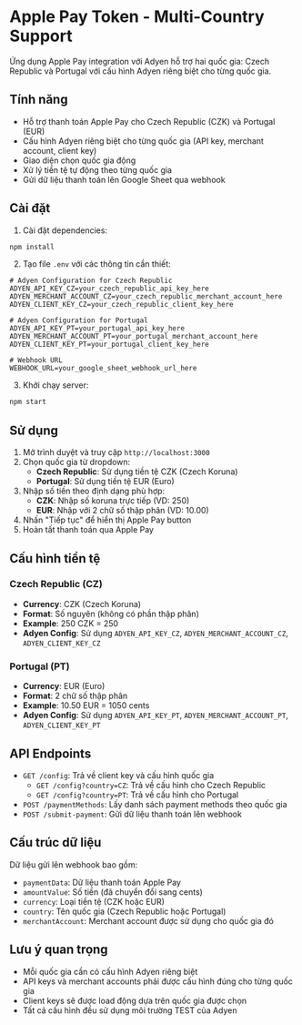# Apple Pay Token - Multi-Country Support

Ứng dụng Apple Pay integration với Adyen hỗ trợ hai quốc gia: Czech Republic và Portugal với cấu hình Adyen riêng biệt cho từng quốc gia.

## Tính năng

- Hỗ trợ thanh toán Apple Pay cho Czech Republic (CZK) và Portugal (EUR)
- Cấu hình Adyen riêng biệt cho từng quốc gia (API key, merchant account, client key)
- Giao diện chọn quốc gia động
- Xử lý tiền tệ tự động theo từng quốc gia
- Gửi dữ liệu thanh toán lên Google Sheet qua webhook

## Cài đặt

1. Cài đặt dependencies:
```bash
npm install
```

2. Tạo file `.env` với các thông tin cần thiết:
```env
# Adyen Configuration for Czech Republic
ADYEN_API_KEY_CZ=your_czech_republic_api_key_here
ADYEN_MERCHANT_ACCOUNT_CZ=your_czech_republic_merchant_account_here
ADYEN_CLIENT_KEY_CZ=your_czech_republic_client_key_here

# Adyen Configuration for Portugal
ADYEN_API_KEY_PT=your_portugal_api_key_here
ADYEN_MERCHANT_ACCOUNT_PT=your_portugal_merchant_account_here
ADYEN_CLIENT_KEY_PT=your_portugal_client_key_here

# Webhook URL
WEBHOOK_URL=your_google_sheet_webhook_url_here
```

3. Khởi chạy server:
```bash
npm start
```

## Sử dụng

1. Mở trình duyệt và truy cập `http://localhost:3000`
2. Chọn quốc gia từ dropdown:
   - **Czech Republic**: Sử dụng tiền tệ CZK (Czech Koruna)
   - **Portugal**: Sử dụng tiền tệ EUR (Euro)
3. Nhập số tiền theo định dạng phù hợp:
   - **CZK**: Nhập số koruna trực tiếp (VD: 250)
   - **EUR**: Nhập với 2 chữ số thập phân (VD: 10.00)
4. Nhấn "Tiếp tục" để hiển thị Apple Pay button
5. Hoàn tất thanh toán qua Apple Pay

## Cấu hình tiền tệ

### Czech Republic (CZ)
- **Currency**: CZK (Czech Koruna)
- **Format**: Số nguyên (không có phần thập phân)
- **Example**: 250 CZK = 250
- **Adyen Config**: Sử dụng `ADYEN_API_KEY_CZ`, `ADYEN_MERCHANT_ACCOUNT_CZ`, `ADYEN_CLIENT_KEY_CZ`

### Portugal (PT)
- **Currency**: EUR (Euro)
- **Format**: 2 chữ số thập phân
- **Example**: 10.50 EUR = 1050 cents
- **Adyen Config**: Sử dụng `ADYEN_API_KEY_PT`, `ADYEN_MERCHANT_ACCOUNT_PT`, `ADYEN_CLIENT_KEY_PT`

## API Endpoints

- `GET /config`: Trả về client key và cấu hình quốc gia
  - `GET /config?country=CZ`: Trả về cấu hình cho Czech Republic
  - `GET /config?country=PT`: Trả về cấu hình cho Portugal
- `POST /paymentMethods`: Lấy danh sách payment methods theo quốc gia
- `POST /submit-payment`: Gửi dữ liệu thanh toán lên webhook

## Cấu trúc dữ liệu

Dữ liệu gửi lên webhook bao gồm:
- `paymentData`: Dữ liệu thanh toán Apple Pay
- `amountValue`: Số tiền (đã chuyển đổi sang cents)
- `currency`: Loại tiền tệ (CZK hoặc EUR)
- `country`: Tên quốc gia (Czech Republic hoặc Portugal)
- `merchantAccount`: Merchant account được sử dụng cho quốc gia đó

## Lưu ý quan trọng

- Mỗi quốc gia cần có cấu hình Adyen riêng biệt
- API keys và merchant accounts phải được cấu hình đúng cho từng quốc gia
- Client keys sẽ được load động dựa trên quốc gia được chọn
- Tất cả cấu hình đều sử dụng môi trường TEST của Adyen 